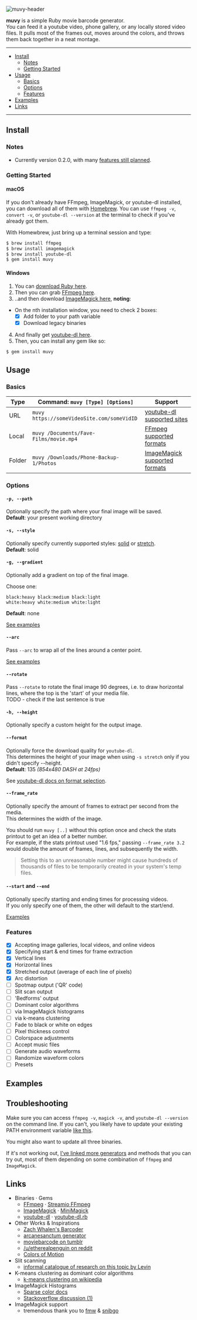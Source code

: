 ![muvy-header](https://i.imgur.com/Akc3Fh9.png)

**muvy** is a simple Ruby movie barcode generator.  
You can feed it a youtube video, phone gallery, or any locally stored video files. It pulls most of the frames out, moves around the colors, and throws them back together in a neat montage.

------
* [Install](#install)
  * [Notes](#notes)
  * [Getting Started](#getting-started)
* [Usage](#usage)
  * [Basics](#basics)
  * [Options](#options)
  * [Features](#features)
* [Examples](#examples)
* [Links](#links)
------

## Install

### Notes

* Currently version 0.2.0, with many [features still planned](#features).

### Getting Started

#### macOS
If you don't already have FFmpeg, ImageMagick, or youtube-dl installed, you can download all of them with [Homebrew](https://brew.sh/). You can use `ffmpeg -v`, `convert -v`, or `youtube-dl --version` at the terminal to check if you've already got them.

With Homewbrew, just bring up a terminal session and type:  
```sh
$ brew install ffmpeg
$ brew install imagemagick
$ brew install youtube-dl
$ gem install muvy
```

#### Windows
1. You can [download Ruby here](https://rubyinstaller.org/).  
2. Then you can grab [FFmpeg here](http://ffmpeg.zeranoe.com/builds/).   
3. ..and then download [ImageMagick here](https://www.imagemagick.org/script/download.php#windows), **noting**:
  * On the nth installation window, you need to check 2 boxes:
    * [x] Add folder to your path variable
    * [x] Download legacy binaries
4. And finally get [youtube-dl here](https://rg3.github.io/youtube-dl/download.html).   
5. Then, you can install any gem like so:  
```sh
$ gem install muvy
```


## Usage

### Basics

| Type   | Command: `muvy [Type] [Options]`                                    | Support                                                                                       |
|--------|--------------------------------------------|-----------------------------------------------------------------------------------------------|
| URL    | `muvy https://someVideoSite.com/someVidID` | [youtube-dl supported sites](https://rg3.github.io/youtube-dl/supportedsites.html) |
| Local  | `muvy /Documents/Fave-Films/movie.mp4`  | [FFmpeg supported formats](https://www.ffmpeg.org/general.html#File-Formats)                                                      |
| Folder | `muvy /Downloads/Phone-Backup-1/Photos`   | [ImageMagick supported formats](https://www.imagemagick.org/script/formats.php)                                                 |

### Options

#### `-p, --path`

Optionally specify the path where your final image will be saved.  
**Default**: your present working directory

#### `-s, --style`
Optionally specify currently supported styles: [solid](link) or [stretch](link).  
**Default**: solid

#### `-g, --gradient`
Optionally add a gradient on top of the final image.

Choose one:
```
black:heavy black:medium black:light
white:heavy white:medium white:light
```
**Default**: none

[See examples](link)  

#### `--arc`
Pass `--arc` to wrap all of the lines around a center point.

[See examples](link)  

#### `--rotate`
Pass `--rotate` to rotate the final image 90 degrees, i.e. to draw horizontal lines,
where the top is the 'start' of your media file.  
TODO - check if the last sentence is true

#### `-h, --height`
Optionally specify a custom height for the output image.

#### `--format`
Optionally force the download quality for `youtube-dl`.  
This determines the height of your image when using `-s stretch` only if you didn't specify --height.  
**Default**: 135 *(854x480 DASH at 24fps)*  

See [youtube-dl docs on format selection](https://github.com/rg3/youtube-dl/blob/master/README.md#format-selection).

#### `--frame_rate`
Optionally specify the amount of frames to extract per second from the media.  
This determines the width of the image.  

You should run `muvy [..]` without this option once and check the stats printout
to get an idea of a better number.  
For example, if the stats printout used "1.6 fps," passing `--frame_rate 3.2`
would double the amount of frames, lines, and subsequently the width.

> Setting this to an unreasonable number might cause hundreds of thousands
of files to be temporarily created in your system's temp files.

#### `--start` and `--end`
Optionally specify starting and ending times for processing videos.  
If you only specify one of them, the other will default to the start/end.

[Examples](link)

### Features
- [x] Accepting image galleries, local videos, and online videos
- [x] Specifying start & end times for frame extraction
- [x] Vertical lines
- [x] Horizontal lines
- [x] Stretched output (average of each line of pixels)
- [x] Arc distortion
- [ ] Spotmap output ('QR' code)
- [ ] Slit scan output
- [ ] 'Bedforms' output
- [ ] Dominant color algorithms
 - [ ] via ImageMagick histograms
 - [ ] via k-means clustering
- [ ] Fade to black or white on edges
- [ ] Pixel thickness control
- [ ] Colorspace adjustments
- [ ] Accept music files
 - [ ] Generate audio waveforms
 - [ ] Randomize waveform colors
- [ ] Presets

## Examples

## Troubleshooting

Make sure you can access `ffmpeg -v`, `magick -v`, and `youtube-dl --version` on the command line. If you can't, you likely have to update your existing PATH environment variable [like this](https://video.stackexchange.com/questions/20495/how-do-i-set-up-and-use-ffmpeg-in-windows).

You might also want to update all three binaries.

If it's not working out, [I've linked more generators](#links) and methods that you can try out, most of them depending on some combination of `ffmpeg` and `ImageMagick`.

## Links
* Binaries · Gems
  * [FFmpeg](https://www.ffmpeg.org/documentation.html) · [Streamio FFmpeg](https://github.com/streamio/streamio-ffmpeg)
  * [ImageMagick](https://www.imagemagick.org/script/command-line-options.php) · [MiniMagick](https://github.com/minimagick/minimagick)
  * [youtube-dl](https://github.com/rg3/youtube-dl) · [youtube-dl.rb](https://github.com/layer8x/youtube-dl.rb)
* Other Works & Inspirations
  * [Zach Whalen's Barcoder](http://zachwhalen.net/pg/barcoder/)
  * [arcanesanctum generator](http://arcanesanctum.net/movie-barcode-generator/)
  * [moviebarcode on tumblr](http://moviebarcode.tumblr.com/)
  * [/u/etherealpenguin on reddit](https://www.reddit.com/r/dataisbeautiful/comments/3rb8zi/the_average_color_of_every_frame_of_a_given_movie/)
  * [Colors of Motion](http://thecolorsofmotion.com/films)
* Slit scanning
  * [informal catalogue of research on this topic by Levin](http://www.flong.com/texts/lists/slit_scan/)
* K-means clustering as dominant color algorithms
  * [k-means clustering on wikipedia](link)
* ImageMagick Histograms
  * [Sparse color docs](http://www.imagemagick.org/Usage/canvas/#sparse-color)
  * [Stackoverflow discussion (1)](https://stackoverflow.com/questions/40381273/apply-gradient-mask-on-image-that-already-has-transparency-with-imagemagick)
* ImageMagick support
  * tremendous thank you to [fmw](http://www.fmwconcepts.com/imagemagick/index.php) & [snibgo](http://im.snibgo.com/index.htm)
